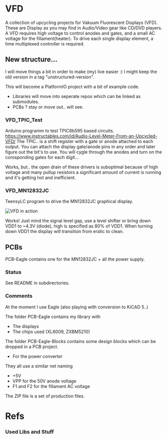 # VFD

A collection of upcycling projects for Vakuum Fluorescent Displays (VFD). These are Display as you may find in Audio/Video gear like CD/DVD players. A VFD requires high voltage to control anodes and gates, and a small AC voltage for the fillament(heater). To drive each single display element, a time multiplexed controller is required.

## New structure...

I will move things a bit in order to make (my) live easier :) I might keep the old version in a tag "unstructured-version".

This will become a PlatformIO project with a bit of example code.
* Libraries will move into seperate repos which can be linked as submodules.
* PCBs ? stay or move out.. will see.

### VFD_TPIC_Test

Arduino programm to test TPIC6b595 based circuits.
https://www.instructables.com/id/Audio-Level-Meter-From-an-Upcycled-VFD/
The TPIC.. is a shift register with a gate or anode attached to each output. You can attach the display gate/anode pins in any order and later figure out the bit's to use. You will cygle through the anodes and turn on the corosponding gates for each digit...

Works, but.. the open drain of these drivers is suboptimal because of high voltage and many pullup resistors a significant amount of current is running and it's getting hot and inefficient.

### VFD_MN12832JC

TeensyLC program to drive the MN12832JC graphical display.

![VFD in action](/images/mn12832jc.gif)

Works! Just mind the signal level gap, use a level shifter or bring down VDD1 to ~4.3V (diode), high is specified as 80% of VDD1. When turning down VDD1 the display will transition from eratic to clean.

## PCBs

PCB-Eagle contains one for the MN12832JC + all the power supply.

### Status

See README in subdirectories.

### Comments

At the moment I use Eagle (also playing with conversion to KiCAD 5..)

The folder PCB-Eagle contains my library with
- The displays
- The chips used (XL6009, ZXBM5210)

The folder PCB-Eagle-Blocks contains some design blocks which can be dropped in a PCB project.
- For the power converter

They all use a similar net naming
- +5V
- VPP for the 50V anode voltage
- F1 and F2 for the fillament AC voltage

The ZIP file is a set of production files.


# Refs

### Used Libs and Stuff

